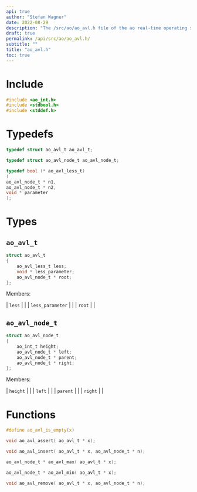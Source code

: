 ```yaml
---
api: true
author: "Stefan Wagner"
date: 2022-08-29
description: "The /src/ao/ao_avl.h file of the ao real-time operating system."
draft: true
permalink: /api/src/ao/ao_avl.h/
subtitle: ""
title: "ao_avl.h"
toc: true
---
```


# Include

```c
#include <ao_int.h>
#include <stdbool.h>
#include <stddef.h>
```

# Typedefs

```c
typedef struct ao_avl_t ao_avl_t;
```

```c
typedef struct ao_avl_node_t ao_avl_node_t;
```

```c
typedef bool (* ao_avl_less_t)
(
ao_avl_node_t * n1,
ao_avl_node_t * n2,
void * parameter
);
```

# Types

## `ao_avl_t`

```c
struct ao_avl_t
{
    ao_avl_less_t less;
    void * less_parameter;
    ao_avl_node_t * root;
};
```

Members:

| `less` | |
| `less_parameter` | |
| `root` | |

## `ao_avl_node_t`

```c
struct ao_avl_node_t
{
    ao_int_t height;
    ao_avl_node_t * left;
    ao_avl_node_t * parent;
    ao_avl_node_t * right;
};
```

Members:

| `height` | |
| `left` | |
| `parent` | |
| `right` | |

# Functions

```c
#define ao_avl_is_empty(x)
```

```c
void ao_avl_assert( ao_avl_t * x);
```

```c
void ao_avl_insert( ao_avl_t * x, ao_avl_node_t * n);
```

```c
ao_avl_node_t * ao_avl_max( ao_avl_t * x);
```

```c
ao_avl_node_t * ao_avl_min( ao_avl_t * x);
```

```c
void ao_avl_remove( ao_avl_t * x, ao_avl_node_t * n);
```

